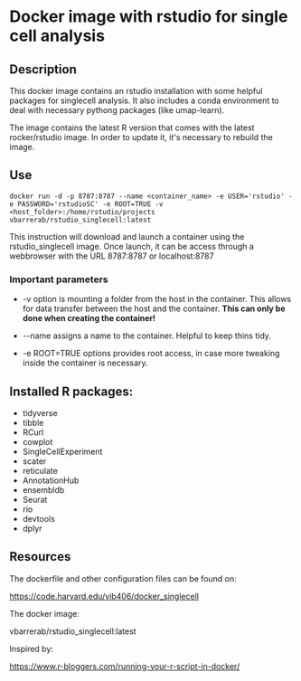 # Docker image with rstudio for single cell analysis

## Description

This docker image contains an rstudio installation with some helpful packages for singlecell analysis. It also includes a conda environment to deal with necessary pythong packages (like umap-learn).

The image contains the latest R version that comes with the latest rocker/rstudio image. In order to update it, it's necessary to rebuild the image. 

## Use 

`docker run -d -p 8787:8787 --name <container_name> -e USER='rstudio' -e PASSWORD='rstudioSC' -e ROOT=TRUE -v <host_folder>:/home/rstudio/projects vbarrerab/rstudio_singlecell:latest`

This instruction will download and launch a container using the rstudio_singlecell image. Once launch, it can be access through a webbrowser with the URL 8787:8787 or localhost:8787

### Important parameters

* -v option is mounting a folder from the host in the container. This allows for data transfer between the host and the container. **This can only be done when creating the container!**

* --name assigns a name to the container. Helpful to keep thins tidy.
* -e ROOT=TRUE options provides root access, in case more tweaking inside the container is necessary.

## Installed R packages:

* tidyverse
* tibble
* RCurl
* cowplot 
* SingleCellExperiment
* scater
* reticulate
* AnnotationHub
* ensembldb
* Seurat 
* rio
* devtools
* dplyr

## Resources

The dockerfile and other configuration files can be found on:

https://code.harvard.edu/vib406/docker_singlecell

The docker image: 

vbarrerab/rstudio_singlecell:latest

Inspired by:

https://www.r-bloggers.com/running-your-r-script-in-docker/
